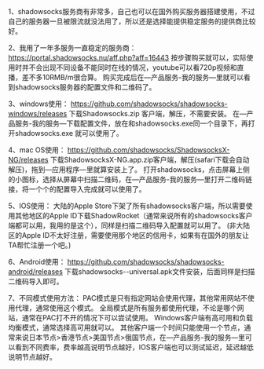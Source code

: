1、shadowsocks服务商有非常多，自己也可以在国外购买服务器搭建使用，不过自己的服务器一旦被限流就没法用了，所以还是选择能提供稳定服务的提供商比较好。

2、我用了一年多服务一直稳定的服务商：https://portal.shadowsocks.nu/aff.php?aff=16443 按步骤购买就可以，实际使用时并不会出现不同设备不能同时在线的情况，youtube可以看720p视频和直播，差不多10RMB/m很合算。
   购买完成后在—产品服务-我的服务—里就可以看到shadowsocks服务器的配置文件和二维码了。

3、windows使用：
      https://github.com/shadowsocks/shadowsocks-windows/releases 下载Shadowsocks.zip 客户端，解压，不需要安装。
      在—产品服务-我的服务—下载配置文件，放在和shadowsocks.exe同一个目录下，再打开shadowsocks.exe 就可以使用了。

4、mac OS使用：
      https://github.com/shadowsocks/ShadowsocksX-NG/releases 下载ShadowsocksX-NG.app.zip客户端，解压(safari下载会自动解压)，拖到—应用程序—里就算安装上了。
      打开shadowsocks，点击屏幕上侧的小图标，选择从屏幕中扫描二维码，在—产品服务-我的服务—里打开二维码链接，将一个个的配置导入完成就可以使用了。

5、IOS使用：
      大陆的Apple Store下架了所有shadowsocks客户端，所以需要使用其他地区的Apple ID下载ShadowRocket（通常来说所有的shadowsocks客户端都可以用，我用的是这个），同样是扫描二维码导入配置就可以用了。
     (非大陆区的Apple ID不太好注册，需要使用那个地区的信用卡，如果有在国外的朋友让TA帮忙注册一个吧。)

6、Android使用：
      https://github.com/shadowsocks/shadowsocks-android/releases 下载shadowsocks--universal.apk文件安装，后面同样是扫描二维码导入即可。

7、不同模式使用方法：
      PAC模式是只有指定网站会使用代理，其他常用网站不使用代理，通常使用这个模式。
      全局模式是所有服务都使用代理，不论是哪个网站，通常在PAC打不开的情况下可以尝试使用。
      Windows客户端有高可用和负载均衡模式，通常选择高可用就可以。
      其他客户端一个时间只能使用一个节点，通常来说日本节点>香港节点>美国节点>俄国节点，在—产品服务-我的服务—里可以看到不同费率，费率越高说明节点越好，IOS客户端也可以测试延迟，延迟越低说明节点越好。
      
      

